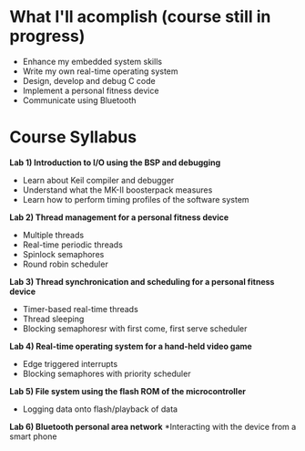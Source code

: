 <!-- https://github.com/adam-p/markdown-here/wiki/Markdown-Cheatsheet -->

What I'll acomplish (course still in progress)		
=================
* Enhance my embedded system skills
* Write my own real-time operating system
* Design, develop and debug C code
* Implement a personal fitness device
* Communicate using Bluetooth

Course Syllabus		
=================
**Lab 1) Introduction to I/O using the BSP and debugging**
* Learn about Keil compiler and debugger
* Understand what the MK-II boosterpack measures
* Learn how to perform timing profiles of the software system

**Lab 2) Thread management for a personal fitness device**
* Multiple threads
* Real-time periodic threads
* Spinlock semaphores
* Round robin scheduler

**Lab 3) Thread synchronication and scheduling for a personal fitness device**
* Timer-based real-time threads
* Thread sleeping
* Blocking semaphoresr with first come, first serve scheduler

**Lab 4) Real-time operating system for a hand-held video game**
* Edge triggered interrupts
* Blocking semaphores with priority scheduler

**Lab 5) File system using the flash ROM of the microcontroller**
* Logging data onto flash/playback of data

**Lab 6) Bluetooth personal area network**
*Interacting with the device from a smart phone